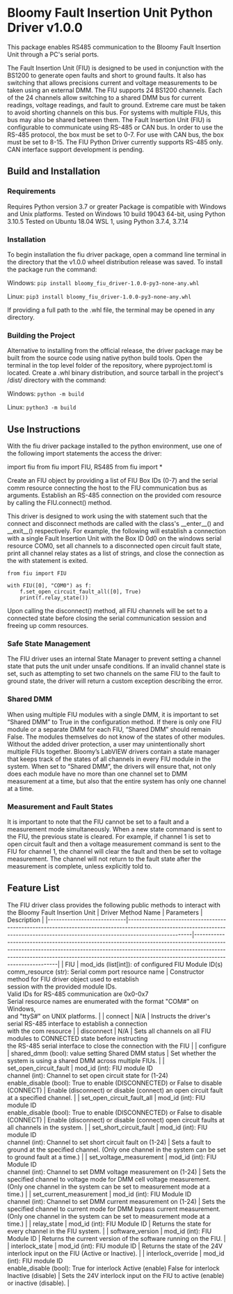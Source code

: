# Bloomy Fault Insertion Unit Python Driver v1.0.0
This package enables RS485 communication to the Bloomy Fault Insertion Unit through a PC's serial ports. 

The Fault Insertion Unit (FIU) is designed to be used in conjunction with the BS1200 to generate open faults and short to ground faults. It also has switching that allows precisions current and voltage measurements to be taken using an external DMM. 
The FIU supports 24 BS1200 channels. Each of the 24 channels allow switching to a shared DMM bus for current readings, voltage readings, and fault to ground. Extreme care must be taken to avoid shorting channels on this bus. For systems with multiple FIUs, this bus may also be shared between them.
The Fault Insertion Unit (FIU) is configurable to communicate using RS-485 or CAN bus. 
In order to use the RS-485 protocol, the box must be set to 0-7. For use with CAN bus, the box must be set to 8-15. 
The FIU Python Driver currently supports RS-485 only. CAN interface support development is pending.

## Build and Installation
### Requirements
Requires Python version 3.7 or greater
Package is compatible with Windows and Unix platforms. 
Tested on Windows 10 build 19043 64-bit, using Python 3.10.5
Tested on Ubuntu 18.04 WSL 1, using Python 3.7.4, 3.7.14

### Installation
To begin installation the fiu driver package, open a command line terminal in the directory that the v1.0.0 wheel distribution release was saved. 
To install the package run the command: 

Windows:    ```pip install bloomy_fiu_driver-1.0.0-py3-none-any.whl```

Linux:      ```pip3 install bloomy_fiu_driver-1.0.0-py3-none-any.whl```

If providing a full path to the .whl file, the terminal may be opened in any directory.

### Building the Project
Alternative to installing from the official release, the driver package may be built from the source code using native python build tools.
Open the terminal in the top level folder of the repository, where pyproject.toml is located. 
Create a .whl binary distribution, and source tarball in the project's /dist/ directory with the command:

Windows:
```python -m build```

Linux:
```python3 -m build```
## Use Instructions
With the fiu driver package installed to the python environment, use one of the following import statements the access the driver:

import fiu
from fiu import FIU, RS485
from fiu import *

Create an FIU object by providing a list of FIU Box IDs (0-7) and the serial comm resource connecting the host to the FIU communication bus as arguments.
Establish an RS-485 connection on the provided com resource  by calling the FIU.connect() method.

This driver is designed to work using the with statement such that the connect and disconnect methods are called with the class's \_\_enter\_\_() and \_\_exit\_\_() 
respectively. 
For example, the following will establish a connection with a single Fault Insertion Unit with the Box ID 0d0 on the windows serial resource COM0, set all channels to a disconnected open circuit fault state, print all channel relay states as a list of strings, and close the connection as the with statement is exited.

```
from fiu import FIU

with FIU([0], "COM0") as f:
    f.set_open_circuit_fault_all([0], True)
    print(f.relay_state())
```
Upon calling the disconnect() method, all FIU channels will be set to a connected state before closing the serial communication session and freeing up comm resources. 

### Safe State Management
The FIU driver uses an internal State Manager to prevent setting a channel state that puts the unit under unsafe conditions. 
If an invalid channel state is set, such as attempting to set two channels on the same FIU to the fault to ground state, the 
driver will return a custom exception describing the error. 

### Shared DMM
When using multiple FIU modules with a single DMM, it is important to set “Shared DMM” to True in the configuration method. If there is only one FIU module or a separate DMM for each FIU, “Shared DMM” should remain False.
The modules themselves do not know of the states of other modules. Without the added driver protection, a user may unintentionally short multiple FIUs together. Bloomy’s LabVIEW drivers contain a state manager that keeps track of the states of all channels in every FIU module in the system. When set to “Shared DMM”, the drivers will ensure that, not only does each module have no more than one channel set to DMM measurement at a time, but also that the entire system has only one channel at a time.
### Measurement and Fault States
It is important to note that the FIU cannot be set to a fault and a measurement mode simultaneously. When a new state command is sent to the FIU, the previous state is cleared. For example, if channel 1 is set to open circuit fault and then a voltage measurement command is sent to the FIU for channel 1, the channel will clear the fault and then be set to voltage measurement. The channel will not return to the fault state after the measurement is complete, unless explicitly told to.

## Feature List
The FIU driver class provides the following public methods to interact with the Bloomy Fault Insertion Unit
| Driver Method Name         | Parameters                                                                                                                                                                        | Description                                                                                                                                                                                                                                                           |
|----------------------------|-----------------------------------------------------------------------------------------------------------------------------------------------------------------------------------|-----------------------------------------------------------------------------------------------------------------------------------------------------------------------------------------------------------------------------------------------------------------------|
| FIU                        | mod_ids (list[int]): of configured FIU Module ID(s)<br>comm_resource (str): Serial comm port resource name                                                                        | Constructor method for FIU driver object used to establish <br>session with the provided module IDs. <br>Valid IDs for RS-485 communication are 0x0-0x7<br>Serial resource names are enumerated with the format "COM#" on Windows,<br>and "ttyS#" on UNIX platforms.  |
| connect                    | N/A                                                                                                                                                                               | Instructs the driver's serial RS-485 interface to establish a connection<br>with the com resource                                                                                                                                                                     |
| disconnect                 | N/A                                                                                                                                                                               | Sets all channels on all FIU modules to CONNECTED state before instructing <br>the RS-485 serial interface to close the connection with the FIU                                                                                                                       |
| configure                  | shared_dmm (bool): value setting Shared DMM status                                                                                                                                | Set whether the system is using a shared DMM across multiple FIUs.                                                                                                                                                                                                    |
| set_open_circuit_fault     | mod_id (int): FIU module ID<br>channel (int): Channel to set open circuit state for (1-24)<br>enable_disable (bool): True to enable (DISCONNECTED) or False to disable (CONNECT)  | Enable (disconnect) or disable (connect) an open circuit fault at a specified channel.                                                                                                                                                                                |
| set_open_circuit_fault_all | mod_id (int): FIU module ID<br>enable_disable (bool): True to enable (DISCONNECTED) or False to disable (CONNECT)                                                                 | Enable (disconnect) or disable (connect) open circuit faults at all channels in the system.                                                                                                                                                                           |
| set_short_circuit_fault    | mod_id (int): FIU module ID<br>channel (int): Channel to set short circuit fault on (1-24)                                                                                        | Sets a fault to ground at the specified channel. (Only one channel in the system can be set to ground fault at a time.)                                                                                                                                               |
| set_voltage_measurement    | mod_id (int): FIU Module ID<br>channel (int): Channel to set DMM voltage measurement on (1-24)                                                                                    | Sets the specified channel to voltage mode for DMM cell voltage measurement. (Only one channel in the system can be set to measurement mode at a time.)                                                                                                               |
| set_current_measurement    | mod_id (int): FIU Module ID<br>channel (int): Channel to set DMM current measurement on (1-24)                                                                                    | Sets the specified channel to current mode for DMM bypass current measurement. (Only one channel in the system can be set to measurement mode at a time.)                                                                                                             |
| relay_state                | mod_id (int): FIU Module ID                                                                                                                                                       | Returns the state for every channel in the FIU system.                                                                                                                                                                                                                |
| software_version           | mod_id (int): FIU Module ID                                                                                                                                                       | Returns the current version of the software running on the FIU.                                                                                                                                                                                                       |
| interlock_state            | mod_id (int): FIU module ID                                                                                                                                                       | Returns the state of the 24V interlock input on the FIU (Active or Inactive).                                                                                                                                                                                         |
| interlock_override         | mod_id (int): FIU module ID<br>enable_disable (bool): True for interlock Active (enable) False for interlock Inactive (disable)                                                   | Sets the 24V interlock input on the FIU to active (enable) or inactive (disable).                                                                                                                                                                                     |
